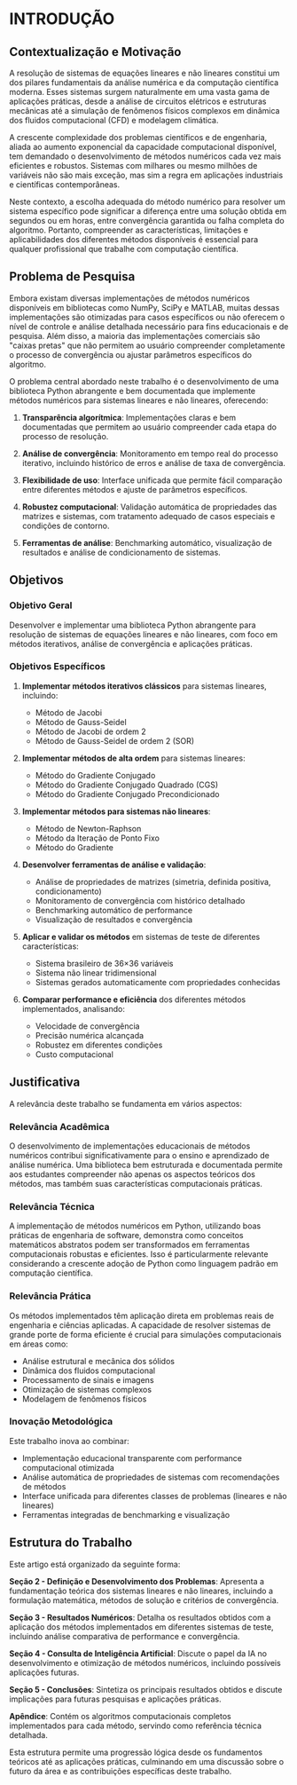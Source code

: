 # INTRODUÇÃO

## Contextualização e Motivação

A resolução de sistemas de equações lineares e não lineares constitui um dos pilares fundamentais da análise numérica e da computação científica moderna. Esses sistemas surgem naturalmente em uma vasta gama de aplicações práticas, desde a análise de circuitos elétricos e estruturas mecânicas até a simulação de fenômenos físicos complexos em dinâmica dos fluidos computacional (CFD) e modelagem climática.

A crescente complexidade dos problemas científicos e de engenharia, aliada ao aumento exponencial da capacidade computacional disponível, tem demandado o desenvolvimento de métodos numéricos cada vez mais eficientes e robustos. Sistemas com milhares ou mesmo milhões de variáveis não são mais exceção, mas sim a regra em aplicações industriais e científicas contemporâneas.

Neste contexto, a escolha adequada do método numérico para resolver um sistema específico pode significar a diferença entre uma solução obtida em segundos ou em horas, entre convergência garantida ou falha completa do algoritmo. Portanto, compreender as características, limitações e aplicabilidades dos diferentes métodos disponíveis é essencial para qualquer profissional que trabalhe com computação científica.

## Problema de Pesquisa

Embora existam diversas implementações de métodos numéricos disponíveis em bibliotecas como NumPy, SciPy e MATLAB, muitas dessas implementações são otimizadas para casos específicos ou não oferecem o nível de controle e análise detalhada necessário para fins educacionais e de pesquisa. Além disso, a maioria das implementações comerciais são "caixas pretas" que não permitem ao usuário compreender completamente o processo de convergência ou ajustar parâmetros específicos do algoritmo.

O problema central abordado neste trabalho é o desenvolvimento de uma biblioteca Python abrangente e bem documentada que implemente métodos numéricos para sistemas lineares e não lineares, oferecendo:

1. **Transparência algorítmica**: Implementações claras e bem documentadas que permitem ao usuário compreender cada etapa do processo de resolução.

2. **Análise de convergência**: Monitoramento em tempo real do processo iterativo, incluindo histórico de erros e análise de taxa de convergência.

3. **Flexibilidade de uso**: Interface unificada que permite fácil comparação entre diferentes métodos e ajuste de parâmetros específicos.

4. **Robustez computacional**: Validação automática de propriedades das matrizes e sistemas, com tratamento adequado de casos especiais e condições de contorno.

5. **Ferramentas de análise**: Benchmarking automático, visualização de resultados e análise de condicionamento de sistemas.

## Objetivos

### Objetivo Geral

Desenvolver e implementar uma biblioteca Python abrangente para resolução de sistemas de equações lineares e não lineares, com foco em métodos iterativos, análise de convergência e aplicações práticas.

### Objetivos Específicos

1. **Implementar métodos iterativos clássicos** para sistemas lineares, incluindo:
   - Método de Jacobi
   - Método de Gauss-Seidel
   - Método de Jacobi de ordem 2
   - Método de Gauss-Seidel de ordem 2 (SOR)

2. **Implementar métodos de alta ordem** para sistemas lineares:
   - Método do Gradiente Conjugado
   - Método do Gradiente Conjugado Quadrado (CGS)
   - Método do Gradiente Conjugado Precondicionado

3. **Implementar métodos para sistemas não lineares**:
   - Método de Newton-Raphson
   - Método da Iteração de Ponto Fixo
   - Método do Gradiente

4. **Desenvolver ferramentas de análise e validação**:
   - Análise de propriedades de matrizes (simetria, definida positiva, condicionamento)
   - Monitoramento de convergência com histórico detalhado
   - Benchmarking automático de performance
   - Visualização de resultados e convergência

5. **Aplicar e validar os métodos** em sistemas de teste de diferentes características:
   - Sistema brasileiro de 36×36 variáveis
   - Sistema não linear tridimensional
   - Sistemas gerados automaticamente com propriedades conhecidas

6. **Comparar performance e eficiência** dos diferentes métodos implementados, analisando:
   - Velocidade de convergência
   - Precisão numérica alcançada
   - Robustez em diferentes condições
   - Custo computacional

## Justificativa

A relevância deste trabalho se fundamenta em vários aspectos:

### Relevância Acadêmica

O desenvolvimento de implementações educacionais de métodos numéricos contribui significativamente para o ensino e aprendizado de análise numérica. Uma biblioteca bem estruturada e documentada permite aos estudantes compreender não apenas os aspectos teóricos dos métodos, mas também suas características computacionais práticas.

### Relevância Técnica

A implementação de métodos numéricos em Python, utilizando boas práticas de engenharia de software, demonstra como conceitos matemáticos abstratos podem ser transformados em ferramentas computacionais robustas e eficientes. Isso é particularmente relevante considerando a crescente adoção de Python como linguagem padrão em computação científica.

### Relevância Prática

Os métodos implementados têm aplicação direta em problemas reais de engenharia e ciências aplicadas. A capacidade de resolver sistemas de grande porte de forma eficiente é crucial para simulações computacionais em áreas como:
- Análise estrutural e mecânica dos sólidos
- Dinâmica dos fluidos computacional
- Processamento de sinais e imagens
- Otimização de sistemas complexos
- Modelagem de fenômenos físicos

### Inovação Metodológica

Este trabalho inova ao combinar:
- Implementação educacional transparente com performance computacional otimizada
- Análise automática de propriedades de sistemas com recomendações de métodos
- Interface unificada para diferentes classes de problemas (lineares e não lineares)
- Ferramentas integradas de benchmarking e visualização

## Estrutura do Trabalho

Este artigo está organizado da seguinte forma:

**Seção 2 - Definição e Desenvolvimento dos Problemas**: Apresenta a fundamentação teórica dos sistemas lineares e não lineares, incluindo a formulação matemática, métodos de solução e critérios de convergência.

**Seção 3 - Resultados Numéricos**: Detalha os resultados obtidos com a aplicação dos métodos implementados em diferentes sistemas de teste, incluindo análise comparativa de performance e convergência.

**Seção 4 - Consulta de Inteligência Artificial**: Discute o papel da IA no desenvolvimento e otimização de métodos numéricos, incluindo possíveis aplicações futuras.

**Seção 5 - Conclusões**: Sintetiza os principais resultados obtidos e discute implicações para futuras pesquisas e aplicações práticas.

**Apêndice**: Contém os algoritmos computacionais completos implementados para cada método, servindo como referência técnica detalhada.

Esta estrutura permite uma progressão lógica desde os fundamentos teóricos até as aplicações práticas, culminando em uma discussão sobre o futuro da área e as contribuições específicas deste trabalho.

